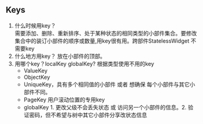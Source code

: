 ## Keys

1. 什么时候用key？<br>需要添加、删除、重新排序、处于某种状态的相同类型的小部件集合。要修改集合中的装订小部件的顺序或数量,用key很有用。跨部件StatelessWidget 不需要key
2. 什么地方用key？ 放在小部件的顶部。
3. 用哪个key？localKey globalKey? 根据类型使用不用的key
    - ValueKey
    - ObjectKey 
    - UniqueKey，具有多个相同值的小部件 或者 想确保 每个小部件与其它小部件不同。
    - PageKey 用户滚动位置的专用key
    - globalKey 1. 更改父级不会丢失状态 或 访问另一个小部件的信息。2. 验证密码，但不希望与树中其它小部件分享改状态信息